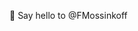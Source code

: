 👋 Say hello to @FMossinkoff


<!---
FMossinkoff/FMossinkoff is a ✨ special ✨ repository because its `README.md` (this file) appears on your GitHub profile.
You can click the Preview link to take a look at your changes.
--->
